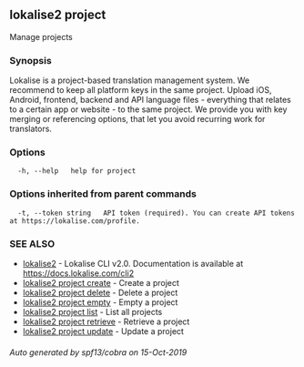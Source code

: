 ## lokalise2 project

Manage projects

### Synopsis

Lokalise is a project-based translation management system. We recommend to keep all platform keys in the same project. Upload iOS, Android, frontend, backend and API language files - everything that relates to a certain app or website - to the same project. We provide you with key merging or referencing options, that let you avoid recurring work for translators.

### Options

```
  -h, --help   help for project
```

### Options inherited from parent commands

```
  -t, --token string   API token (required). You can create API tokens at https://lokalise.com/profile.
```

### SEE ALSO

* [lokalise2](lokalise2.md)	 - Lokalise CLI v2.0. Documentation is available at https://docs.lokalise.com/cli2
* [lokalise2 project create](lokalise2_project_create.md)	 - Create a project
* [lokalise2 project delete](lokalise2_project_delete.md)	 - Delete a project
* [lokalise2 project empty](lokalise2_project_empty.md)	 - Empty a project
* [lokalise2 project list](lokalise2_project_list.md)	 - List all projects
* [lokalise2 project retrieve](lokalise2_project_retrieve.md)	 - Retrieve a project
* [lokalise2 project update](lokalise2_project_update.md)	 - Update a project

###### Auto generated by spf13/cobra on 15-Oct-2019
